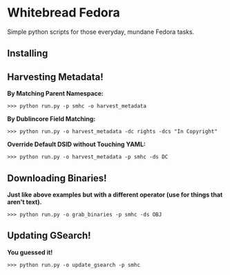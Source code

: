 # Whitebread Fedora

Simple python scripts for those everyday, mundane Fedora tasks.

## Installing

## Harvesting Metadata!

**By Matching Parent Namespace:**
```
>>> python run.py -p smhc -o harvest_metadata
```

**By Dublincore Field Matching:**

```
>>> python run.py -o harvest_metadata -dc rights -dcs "In Copyright"
```

**Override Default DSID without Touching YAML:**

```
>>> python run.py -o harvest_metadata -p smhc -ds DC
```

## Downloading Binaries!

**Just like above examples but with a different operator (use for things that aren't text).**

```
>>> python run.py -o grab_binaries -p smhc -ds OBJ
```

## Updating GSearch!

**You guessed it!**

```
>>> python run.py -o update_gsearch -p smhc
```